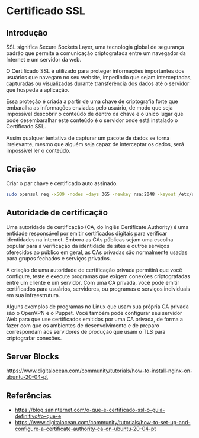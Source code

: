# Certificado SSL

## Introdução

SSL significa Secure Sockets Layer, uma tecnologia global de segurança padrão que permite a comunicação criptografada entre um navegador da Internet e um servidor da web.

O Certificado SSL é utilizado para proteger informações importantes dos usuários que navegam no seu website, impedindo que sejam interceptadas, capturadas ou visualizadas durante transferência dos dados até o servidor que hospeda a aplicação.

Essa proteção é criada a partir de uma chave de criptografia forte que embaralha as informações enviadas pelo usuário, de modo que seja impossível descobrir o conteúdo de dentro da chave e o único lugar que pode desembaralhar este conteúdo é o servidor onde está instalado o Certificado SSL.

Assim qualquer tentativa de capturar um pacote de dados se torna irrelevante, mesmo que alguém seja capaz de interceptar os dados, será impossível ler o conteúdo.

## Criação

Criar o par chave e certificado auto assinado.

```bash
sudo openssl req -x509 -nodes -days 365 -newkey rsa:2048 -keyout /etc/ssl/private/<NOME-ARQUIVO>.key -out /etc/ssl/certs/<NOME-ARQUIVO>.crt
```

## Autoridade de certificação

Uma autoridade de certificação (CA, do inglês Certificate Authority) é uma entidade responsável por emitir certificados digitais para verificar identidades na internet. Embora as CAs públicas sejam uma escolha popular para a verificação da identidade de sites e outros serviços oferecidos ao público em geral, as CAs privadas são normalmente usadas para grupos fechados e serviços privados.

A criação de uma autoridade de certificação privada permitirá que você configure, teste e execute programas que exigem conexões criptografadas entre um cliente e um servidor. Com uma CA privada, você pode emitir certificados para usuários, servidores, ou programas e serviços individuais em sua infraestrutura.

Alguns exemplos de programas no Linux que usam sua própria CA privada são o OpenVPN e o Puppet. Você também pode configurar seu servidor Web para que use certificados emitidos por uma CA privada, de forma a fazer com que os ambientes de desenvolvimento e de preparo correspondam aos servidores de produção que usam o TLS para criptografar conexões.

## Server Blocks

<https://www.digitalocean.com/community/tutorials/how-to-install-nginx-on-ubuntu-20-04-pt>

## Referências

- <https://blog.saninternet.com/o-que-e-certificado-ssl-o-guia-definitivo#o-que-e>
- <https://www.digitalocean.com/community/tutorials/how-to-set-up-and-configure-a-certificate-authority-ca-on-ubuntu-20-04-pt>
